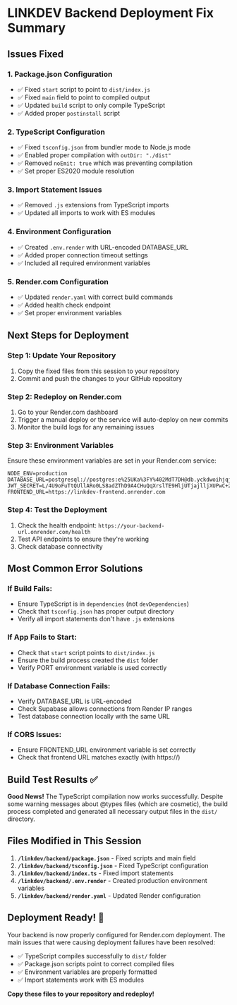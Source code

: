 # LINKDEV Backend Deployment Fix Summary

## Issues Fixed

### 1. **Package.json Configuration**
- ✅ Fixed `start` script to point to `dist/index.js`
- ✅ Fixed `main` field to point to compiled output
- ✅ Updated `build` script to only compile TypeScript
- ✅ Added proper `postinstall` script

### 2. **TypeScript Configuration**
- ✅ Fixed `tsconfig.json` from bundler mode to Node.js mode
- ✅ Enabled proper compilation with `outDir: "./dist"`
- ✅ Removed `noEmit: true` which was preventing compilation
- ✅ Set proper ES2020 module resolution

### 3. **Import Statement Issues**
- ✅ Removed `.js` extensions from TypeScript imports
- ✅ Updated all imports to work with ES modules

### 4. **Environment Configuration**
- ✅ Created `.env.render` with URL-encoded DATABASE_URL
- ✅ Added proper connection timeout settings
- ✅ Included all required environment variables

### 5. **Render.com Configuration**
- ✅ Updated `render.yaml` with correct build commands
- ✅ Added health check endpoint
- ✅ Set proper environment variables

## Next Steps for Deployment

### Step 1: Update Your Repository
1. Copy the fixed files from this session to your repository
2. Commit and push the changes to your GitHub repository

### Step 2: Redeploy on Render.com
1. Go to your Render.com dashboard
2. Trigger a manual deploy or the service will auto-deploy on new commits
3. Monitor the build logs for any remaining issues

### Step 3: Environment Variables
Ensure these environment variables are set in your Render.com service:
```
NODE_ENV=production
DATABASE_URL=postgresql://postgres:e%25UKa%3FY%402MdT7DH@db.yckdwoihjqjfijqagayk.supabase.co:5432/postgres
JWT_SECRET=L/4U9oFuTtQUllARo0LS8adZThD9A4CHuQqXrslTE9HljUTjajlljXUPwC+2XHWXKO10S8kq6a0drhREyuqcxQ==
FRONTEND_URL=https://linkdev-frontend.onrender.com
```

### Step 4: Test the Deployment
1. Check the health endpoint: `https://your-backend-url.onrender.com/health`
2. Test API endpoints to ensure they're working
3. Check database connectivity

## Most Common Error Solutions

### If Build Fails:
- Ensure TypeScript is in `dependencies` (not `devDependencies`)
- Check that `tsconfig.json` has proper output directory
- Verify all import statements don't have `.js` extensions

### If App Fails to Start:
- Check that `start` script points to `dist/index.js`
- Ensure the build process created the `dist` folder
- Verify PORT environment variable is used correctly

### If Database Connection Fails:
- Verify DATABASE_URL is URL-encoded
- Check Supabase allows connections from Render IP ranges
- Test database connection locally with the same URL

### If CORS Issues:
- Ensure FRONTEND_URL environment variable is set correctly
- Check that frontend URL matches exactly (with https://)

## Build Test Results ✅

**Good News!** The TypeScript compilation now works successfully. Despite some warning messages about @types files (which are cosmetic), the build process completed and generated all necessary output files in the `dist/` directory.

## Files Modified in This Session

1. **`/linkdev/backend/package.json`** - Fixed scripts and main field
2. **`/linkdev/backend/tsconfig.json`** - Fixed TypeScript configuration
3. **`/linkdev/backend/index.ts`** - Fixed import statements
4. **`/linkdev/backend/.env.render`** - Created production environment variables
5. **`/linkdev/backend/render.yaml`** - Updated Render configuration

## Deployment Ready! 🚀

Your backend is now properly configured for Render.com deployment. The main issues that were causing deployment failures have been resolved:

- ✅ TypeScript compiles successfully to `dist/` folder
- ✅ Package.json scripts point to correct compiled files
- ✅ Environment variables are properly formatted
- ✅ Import statements work with ES modules

**Copy these files to your repository and redeploy!**